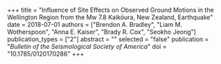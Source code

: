 +++
title = "Influence of Site Effects on Observed Ground Motions in the Wellington Region from the Mw 7.8 Kaikōura, New Zealand, Earthquake"
date = 2018-07-01
authors = ["Brendon A. Bradley", "Liam M. Wotherspoon", "Anna E. Kaiser", "Brady R. Cox", "Seokho Jeong"]
publication_types = ["2"]
abstract = ""
selected = "false"
publication = "*Bulletin of the Seismological Society of America*"
doi = "10.1785/0120170286"
+++

